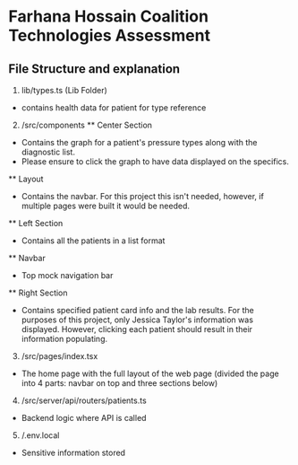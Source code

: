 # Farhana Hossain Coalition Technologies Assessment

## File Structure and explanation

1. lib/types.ts (Lib Folder)

- contains health data for patient for type reference

2. /src/components
   \*\* Center Section

- Contains the graph for a patient's pressure types along with the diagnostic list.
- Please ensure to click the graph to have data displayed on the specifics.

\*\* Layout

- Contains the navbar. For this project this isn't needed, however, if multiple pages were built it would be needed.

\*\* Left Section

- Contains all the patients in a list format

\*\* Navbar

- Top mock navigation bar

\*\* Right Section

- Contains specified patient card info and the lab results. For the purposes of this project, only Jessica Taylor's information was displayed. However, clicking each patient should result in their information populating.

3. /src/pages/index.tsx

- The home page with the full layout of the web page (divided the page into 4 parts: navbar on top and three sections below)

4. /src/server/api/routers/patients.ts

- Backend logic where API is called

5. /.env.local

- Sensitive information stored
